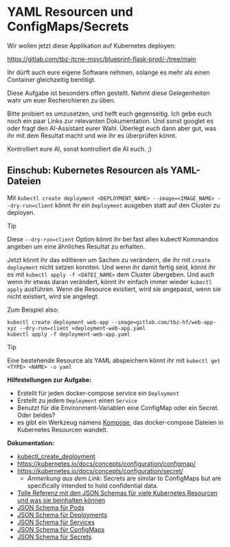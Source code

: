 # YAML Resourcen und ConfigMaps/Secrets

Wir wollen jetzt diese Applikation auf Kubernetes deployen:

https://gitlab.com/tbz-itcne-msvc/blueprint-flask-prod/-/tree/main

Ihr dürft auch eure eigene Software nehmen, solange es mehr als einen Container gleichzeitig benötigt.

Diese Aufgabe ist besonders offen gestellt. Nehmt diese Gelegenheiten wahr um euer Recherchieren zu üben.

Bitte probiert es umzusetzen, und helft euch gegenseitig. Ich gebe euch noch ein paar Links zur relevanten Dokumentation. Und sonst googlet es oder fragt den AI-Assistant eurer Wahl. Überlegt euch dann aber gut, was ihr mit dem Resultat macht und wie ihr es überprüfen könnt. 

Kontrolliert eure AI, sonst kontrolliert die AI euch. ;)


## Einschub: Kubernetes Resourcen als YAML-Dateien

Mit `kubectl create deployment <DEPLOYMENT_NAME> --image=<IMAGE_NAME> --dry-run=client` könnt ihr ein `Deployment` ausgeben statt auf den Cluster zu deployen.

> [!TIP]
> Diese `--dry-run=client` Option könnt ihr bei fast allen kubectl Kommandos angeben um eine ähnliches Resultat zu erhalten. 

Jetzt könnt ihr das editieren um Sachen zu verändern, die ihr mit `create deployment` nicht setzen konnten. Und wenn ihr damit fertig seid, könnt ihr es mit `kubectl apply -f <DATEI_NAME>` dem Cluster übergeben. Und auch wenn ihr etwas daran verändert, könnt ihr einfach immer wieder `kubectl apply` ausführen. Wenn die Resource existiert, wird sie angepasst, wenn sie nicht existiert, wird sie angelegt.

Zum Beispiel also:

```shell
kubectl create deployment web-app --image=gitlab.com/tbz-hf/web-app-xyz --dry-run=client >deployment-web-app.yaml
kubectl apply -f deployment-web-app.yaml
```

> [!TIP]
> Eine bestehende Resource als YAML abspeichern könnt ihr mit 
> `kubectl get <TYPE> <NAME> -o yaml`

**Hilfestellungen zur Aufgabe:**

- Erstellt für jeden docker-compose service ein `Deployment`
- Erstellt zu jedem `Deployment` einen `Service`
- Benutzt für die Environment-Variablen eine ConfigMap oder ein Secret. Oder beides?
- es gibt ein Werkzeug namens [Kompose](https://kompose.io/), das docker-compose Dateien in Kubernetes Resourcen wandelt. 

**Dokumentation:**

- [kubectl_create_deployment](https://kubernetes.io/docs/reference/kubectl/generated/kubectl_create/kubectl_create_deployment/)
- https://kubernetes.io/docs/concepts/configuration/configmap/
- https://kubernetes.io/docs/concepts/configuration/secret/
  - *Anmerkung aus dem Link*: Secrets are similar to ConfigMaps but are specifically intended to hold confidential data.
- [Tolle Referenz mit den JSON Schemas für viele Kubernetes Resourcen und was sie beinhalten können](https://kubespec.dev/)
- [JSON Schema für Pods](https://kubespec.dev/kubernetes/v1/Pod) 
- [JSON Schema für Deployments](https://kubespec.dev/kubernetes/apps/v1/Deployment)
- [JSON Schema für Services](https://kubespec.dev/kubernetes/v1/Service)
- [JSON Schema für ConfigMaps](https://kubespec.dev/kubernetes/v1/ConfigMap)
- [JSON Schema für Secrets](https://kubespec.dev/kubernetes/v1/Secret)

